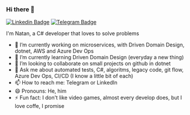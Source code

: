 ### Hi there 👋

[![Linkedin Badge](https://img.shields.io/badge/-natancmacedo-blue?style=flat-square&logo=Linkedin&logoColor=white&link=https://www.linkedin.com/in/natancmacedo/)](https://www.linkedin.com/in/natancmacedo/)
[![Telegram Badge](https://img.shields.io/badge/-natancmacedo-2CA5E0?style=flat-square&labelColor=2CA5E0&logo=telegram&logoColor=black&link=https://t.me/natancmacedo)](https://t.me/natancmacedo)


I'm Natan, a C# developer that loves to solve problems

- 🔭 I’m currently working on microservices, with Driven Domain Design, dotnet, AWS and Azure Dev Ops
- 🌱 I’m currently learning Driven Domain Design (everyday a new thing)
- 👯 I’m looking to collaborate on small projects on github in dotnet
- 💬 Ask me about automated tests, C#, algoritms, legacy code, git flow, Azure Dev Ops, CI/CD (I know a little bit of each)
- 📫 How to reach me: Telegram or LinkedIn
- 😄 Pronouns: He, him
- ⚡ Fun fact: I don't like video games, almost every develop does, but I love coffe, I promise
